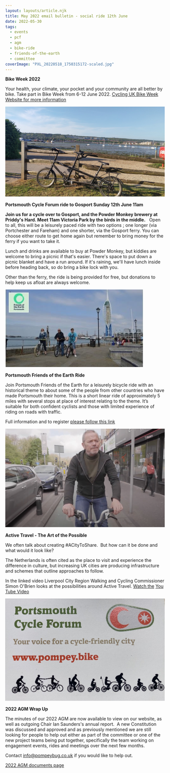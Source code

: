 ```yaml
---
layout: layouts/article.njk
title: May 2022 email bulletin - social ride 12th June
date: 2022-05-30
tags:  
  - events
  - pcf 
  - agm
  - bike-ride
  - friends-of-the-earth
  - committee
coverImage: "PXL_20220518_1750315172-scaled.jpg"
---
```


**Bike Week 2022**

Your health, your climate, your pocket and your community are all better by bike. Take part in Bike Week from 6-12 June 2022. 
[Cycling UK Bike Week Website for more information](https://www.cyclinguk.org/bikeweek)

![](images/47dffa98-d28f-78b4-3ee2-3d3173571034.jpg)

**Portsmouth Cycle Forum ride to Gosport Sunday 12th June 11am** 

**Join us for a cycle over to Gosport, and the Powder Monkey brewery at Priddy's Hard. Meet 11am Victoria Park by the birds in the middle.**   Open to all, this will be a leisurely paced ride with two options ; one longer (via Portchester and Fareham) and one shorter, via the Gosport ferry. You can choose either route to get home again but remember to bring money for the ferry if you want to take it.

Lunch and drinks are available to buy at Powder Monkey, but kiddies are welcome to bring a picnic if that's easier. There's space to put down a picnic blanket and have a run around. If it's raining, we'll have lunch inside before heading back, so do bring a bike lock with you.

Other than the ferry, the ride is being provided for free, but donations to help keep us afloat are always welcome.

![](images/0c69f212-4b7c-6541-bcbb-a7f14b926ab0.jpg)

**Portsmouth Friends of the Earth Ride**  
  
Join Portsmouth Friends of the Earth for a leisurely bicycle ride with an historical theme to about some of the people from other countries who have made Portsmouth their home. This is a short linear ride of approximately 5 miles with several stops at place of interest relating to the theme. It’s suitable for both confident cyclists and those with limited experience of riding on roads with traffic.  
  
Full information and to register [please follow this link](https://portsmouthfoe.org/2022/05/13/bike-ride-youre-welcome-finding-refuge-making-a-home-in-portsmouth/)

![](images/e0957b61-be9d-fa9c-7aac-efff2b628e2b.png)

**Active Travel - The Art of the Possible**

We often talk about creating #ACityToShare.  But how can it be done and what would it look like?

The Netherlands is often cited as the place to visit and experience the difference in culture, but increasing UK cities are producing infrastructure and schemes that outline approaches to follow.

In the linked video Liverpool City Region Walking and Cycling Commissioner Simon O'Brien looks at the possibilities around Active Travel. [Watch the](https://pompeybug.us5.list-manage.com/track/click?u=2ed916007f1c294faa614a50f&id=dca0ac41bc&e=d6f4bfca9e) [You Tube Video](https://www.youtube.com/watch?v=5om1yL7Jxaw&ab_channel=LiverpoolCityRegionCombinedAuthority)

![](images/3d62509e-6c94-5f77-2d55-5df248a35529.jpeg)

**2022 AGM Wrap Up**

The minutes of our 2022 AGM are now available to view on our website, as well as outgoing Chair Ian Saunders's annual report.  A new Constitution was discussed and approved and as previously mentioned we are still looking for people to help out either as part of the committee or one of the new project teams being put together, specifically the team working on engagement events, rides and meetings over the next few months. 

Contact [info@pompeybug.co.uk](mailto:info@pompeybug.co.uk?subject=Helping%20Out%20with%20PCF) if you would like to help out.

[2022 AGM documents page](https://www.pompeybug.co.uk/2022-agm-documents/)
